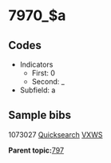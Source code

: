 # 7970\_$a

## Codes

-   Indicators
    -   First: 0
    -   Second: \_
-   Subfield: a

## Sample bibs

1073027 [Quicksearch](https://search.library.yale.edu/catalog/1073027) [VXWS](http://prodorbis.library.yale.edu:7014/vxws/GetHoldingsService?bibId=1073027)

**Parent topic:**[797](../../tags/797/797.md)

